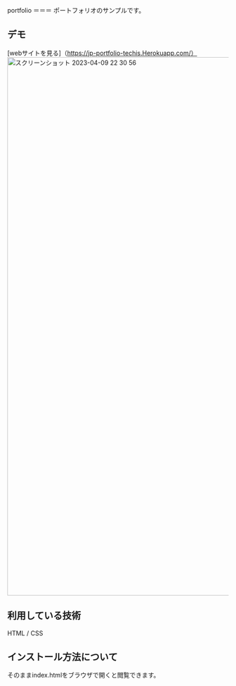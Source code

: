 portfolio
＝＝＝
ポートフォリオのサンプルです。

## デモ

[webサイトを見る]（https://jp-portfolio-techis.Herokuapp.com/）
<img width="1223" alt="スクリーンショット 2023-04-09 22 30 56" src="https://user-images.githubusercontent.com/129165783/230775661-a0578503-07c3-4303-a9d7-edab70de27bd.png">

## 利用している技術
HTML / CSS

## インストール方法について
そのままindex.htmlをブラウザで開くと閲覧できます。
